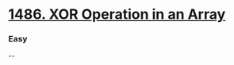 # [1486. XOR Operation in an Array](https://leetcode.com/problems/xor-operation-in-an-array/)
### Easy 
--
